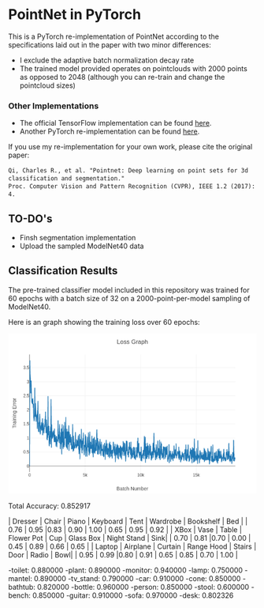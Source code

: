 # PointNet in PyTorch

This is a PyTorch re-implementation of PointNet according to the specifications laid out in the paper with two minor differences:

 * I exclude the adaptive batch normalization decay rate
 * The trained model provided operates on pointclouds with 2000 points as opposed to 2048 (although you can re-train and change the pointcloud sizes)

### Other Implementations
 * The official TensorFlow implementation can be found [here](https://github.com/charlesq34/pointnet).
 * Another PyTorch re-implementation can be found [here](https://github.com/fxia22/pointnet.pytorch).

If you use my re-implementation for your own work, please cite the original paper:

```
Qi, Charles R., et al. "Pointnet: Deep learning on point sets for 3d classification and segmentation." 
Proc. Computer Vision and Pattern Recognition (CVPR), IEEE 1.2 (2017): 4.
```

## TO-DO's
 * Finsh segmentation implementation
 * Upload the sampled ModelNet40 data





## Classification Results

The pre-trained classifier model included in this repository was trained for 60 epochs with a batch size of 32 on a 2000-point-per-model sampling of ModelNet40.

Here is an graph showing the training loss over 60 epochs:

![classifier_training_loss](img/classification_training_loss.png)


Total Accuracy: 0.852917

| Dresser | Chair | Piano | Keyboard | Tent | Wardrobe | Bookshelf | Bed |
| 0.76 | 0.95 |0.83 | 0.90 | 1.00 | 0.65 | 0.95 | 0.92 |
| XBox | Vase | Table | Flower Pot | Cup | Glass Box | Night Stand | Sink|
| 0.70 | 0.81 |0.70 | 0.00 | 0.45 | 0.89 | 0.66 | 0.65 |
| Laptop | Airplane | Curtain | Range Hood | Stairs | Door | Radio | Bowl|
| 0.95 | 0.99 |0.80 | 0.91 | 0.65 | 0.85 | 0.70 | 1.00 |



-toilet: 0.880000
-plant: 0.890000
-monitor: 0.940000
-lamp: 0.750000
-mantel: 0.890000
-tv_stand: 0.790000
-car: 0.910000
-cone: 0.850000
-bathtub: 0.820000
-bottle: 0.960000
-person: 0.850000
-stool: 0.600000
-bench: 0.850000
-guitar: 0.910000
-sofa: 0.970000
-desk: 0.802326


